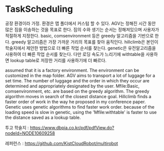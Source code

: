 # TaskScheduling
공장 환경이라 가정.
환경은 맵 폴더에서 커스텀 할 수 있다.
AGV는 정해진 시간 동안 많은 짐을 이송하는 것을 목표로 한다.
짐의 수와 생기는 순서는 정해져있으며 사용자가 적절하게 지정한다.
basic, comsenvironment 등은 greedy 알고리즘을 기반으로 한다.
greedy 알고리즘은 가장 가까운 거리의 목표를 찾아 움직인다.
hillclimb은 본인이 학술지에서 제안한 방법으로 더 빠른 작업 순서를 찾는다.
genetic은 유전알고리즘을 사용하여 더 빠른 작업 순서를 찾는다. 
다만 로딩 속도가 느리기에 withtable을 사용하면 lookup table로 저장한 거리를 사용하기에
더 빠르다.



assumed that it is a factory environment. 
The environment can be customized in the map folder. 
AGV aims to transport a lot of luggage for a set time. 
The number of luggage and the order in which they occur are determined and appropriately designated by the user. 
Mfile:Basic, comsenvironment, etc. are based on the greedy algorithm. 
The greedy algorithm moves in search of the closest distance goal. 
Hillclimb finds a faster order of work in the way he proposed in my conference paper. 
Genetic uses genetic algorithms to find faster work order. 
because of the loading speed is slow in genetic, using the 'Mfile:withtable' is faster to use the distance saved as a lookup table.


투고 학술지 : https://www.dbpia.co.kr/pdf/pdfView.do?nodeId=NODE10609258

레퍼런스 : https://github.com/KistCloudRobot/multirobot
